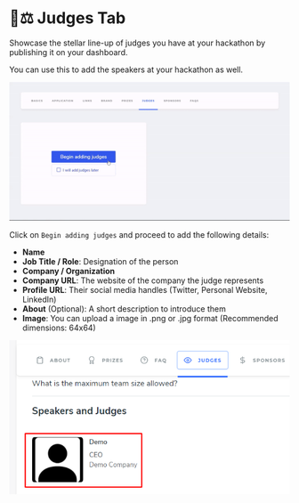 # 🧑⚖ Judges Tab

Showcase the stellar line-up of judges you have at your hackathon by publishing it on your dashboard.

You can use this to add the speakers at your hackathon as well.

![](<../../.gitbook/assets/ezgif.com-gif-maker (1) (1).gif>)

Click on `Begin adding judges` and proceed to add the following details:

* **Name**
* **Job Title / Role**: Designation of the person
* **Company / Organization**
* **Company URL**: The website of the company the judge represents
* **Profile URL**: Their social media handles (Twitter, Personal Website, LinkedIn)
* **About** (Optional): A short description to introduce them
* **Image**: You can upload a image in .png or .jpg format (Recommended dimensions: 64x64)

![Judge updated on the Hackathon Microsite](<../../.gitbook/assets/image (126).png>)
